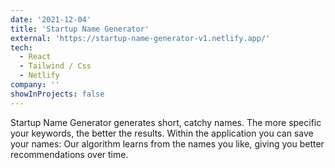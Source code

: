 ```yaml
---
date: '2021-12-04'
title: 'Startup Name Generator'
external: 'https://startup-name-generator-v1.netlify.app/'
tech:
  - React
  - Tailwind / Css
  - Netlify
company: ''
showInProjects: false
---
```


Startup Name Generator generates short, catchy names. The more specific your keywords, the better the results. Within the application you can save your names: Our algorithm learns from the names you like, giving you better recommendations over time.
